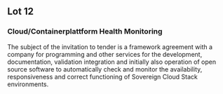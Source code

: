 ## Lot 12

### Cloud/Containerplattform Health Monitoring

The subject of the invitation to tender is a framework agreement with a company
for programming and other services for the development, documentation,
validation integration and initially also operation of open source software 
to automatically check and monitor the availability, responsiveness and
correct functioning of Sovereign Cloud Stack environments.
